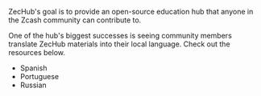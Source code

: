 ZecHub's goal is to provide an open-source education hub that anyone in the Zcash community can contribute to.

One of the hub's biggest successes is seeing community members translate ZecHub materials into their local language. Check out the resources below.

- Spanish
- Portuguese
- Russian
